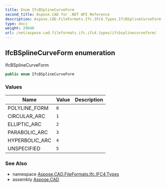 ```yaml
---
title: Enum IfcBSplineCurveForm
second_title: Aspose.CAD for .NET API Reference
description: Aspose.CAD.FileFormats.Ifc.IFC4.Types.IfcBSplineCurveForm enum. IfcBSplineCurveForm
type: docs
weight: 29840
url: /net/aspose.cad.fileformats.ifc.ifc4.types/ifcbsplinecurveform/
---
```

## IfcBSplineCurveForm enumeration

IfcBSplineCurveForm

```csharp
public enum IfcBSplineCurveForm
```

### Values

| Name | Value | Description |
| --- | --- | --- |
| POLYLINE_FORM | `0` |  |
| CIRCULAR_ARC | `1` |  |
| ELLIPTIC_ARC | `2` |  |
| PARABOLIC_ARC | `3` |  |
| HYPERBOLIC_ARC | `4` |  |
| UNSPECIFIED | `5` |  |

### See Also

* namespace [Aspose.CAD.FileFormats.Ifc.IFC4.Types](../../aspose.cad.fileformats.ifc.ifc4.types/)
* assembly [Aspose.CAD](../../)


